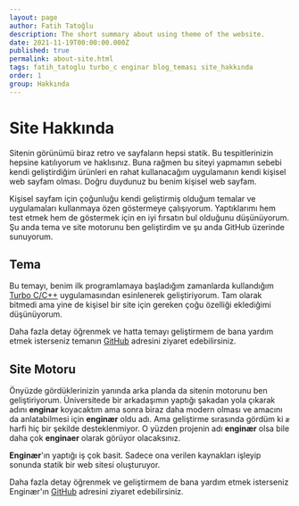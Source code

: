 ```yaml
---
layout: page
author: Fatih Tatoğlu
description: The short summary about using theme of the website.
date: 2021-11-19T00:00:00.000Z
published: true
permalink: about-site.html
tags: fatih_tatoglu turbo_c enginar blog_teması site_hakkında
order: 1
group: Hakkında
---
```


# Site Hakkında

Sitenin görünümü biraz retro ve sayfaların hepsi statik. Bu tespitlerinizin hepsine katılıyorum ve haklısınız. Buna rağmen bu siteyi yapmamın sebebi kendi geliştirdiğim ürünleri en rahat kullanacağım uygulamanın kendi kişisel web sayfam olması. Doğru duydunuz bu benim kişisel web sayfam.

Kişisel sayfam için çoğunluğu kendi geliştirmiş olduğum temalar ve uygulamaları kullanmaya özen göstermeye çalışıyorum. Yaptıklarımı hem test etmek hem de göstermek için en iyi fırsatın bul olduğunu düşünüyorum. Şu anda tema ve site motorunu ben geliştirdim ve şu anda GitHub üzerinde sunuyorum.

## Tema

Bu temayı, benim ilk programlamaya başladığım zamanlarda kullandığım [Turbo C/C++](https://en.wikipedia.org/wiki/Turbo_C%2B%2B "Borland Turbo C/C++") uygulamasından esinlenerek geliştiriyorum. Tam olarak bitmedi ama yine de kişisel bir site için gereken çoğu özelliği eklediğimi düşünüyorum.

Daha fazla detay öğrenmek ve hatta temayı geliştirmem de bana yardım etmek isterseniz temanın [GitHub](https://github.com/fatihtatoglu/blog-theme-turboc/) adresini ziyaret edebilirsiniz.

## Site Motoru

Önyüzde gördüklerinizin yanında arka planda da sitenin motorunu ben geliştiriyorum. Üniversitede bir arkadaşımın yaptığı şakadan yola çıkarak adını **enginar** koyacaktım ama sonra biraz daha modern olması ve amacını da anlatabilmesi için **enginær** oldu adı. Ama geliştirme sırasında gördüm ki `æ` harfi hiç bir şekilde desteklenmiyor. O yüzden projenin adı **enginær** olsa bile daha çok **enginaer** olarak görüyor olacaksınız.

**Enginær**'ın yaptığı iş çok basit. Sadece ona verilen kaynakları işleyip sonunda statik bir web sitesi oluşturuyor.

Daha fazla detay öğrenmek ve geliştirmem de bana yardım etmek isterseniz Enginær'ın [GitHub](https://github.com/fatihtatoglu/enginaer/) adresini ziyaret edebilirsiniz.
